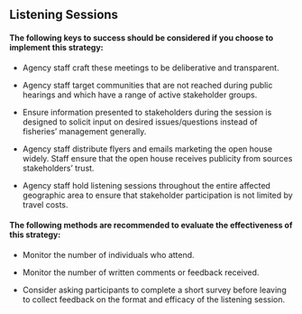 ## Listening Sessions

#### The following keys to success should be considered if you choose to implement this strategy:
- Agency staff craft these meetings to be deliberative and transparent.

- Agency staff target communities that are not reached during public hearings and which have a range of active stakeholder groups.

- Ensure information presented to stakeholders during the session is designed to solicit input on desired issues/questions instead of fisheries’ management generally.

- Agency staff distribute flyers and emails marketing the open house widely. Staff ensure that the open house receives publicity from sources stakeholders’ trust.

- Agency staff hold listening sessions throughout the entire affected geographic area to ensure that stakeholder participation is not limited by travel costs.

#### The following methods are recommended to evaluate the effectiveness of this strategy:
- Monitor the number of individuals who attend.

- Monitor the number of written comments or feedback received.

- Consider asking participants to complete a short survey before leaving to collect feedback on the format and efficacy of the listening session.
